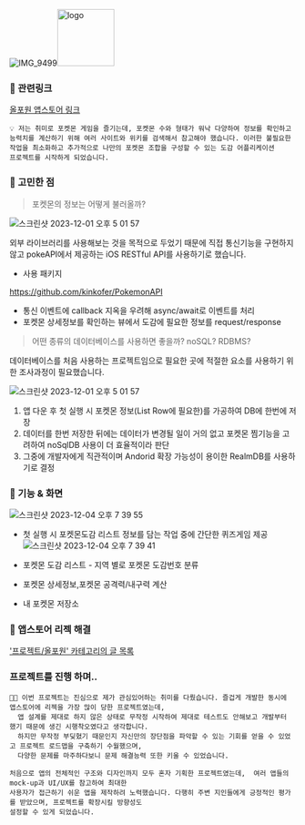 ![IMG_9499](https://github.com/QuaRang1225/PokeDex_Project/assets/31721255/6a5e4174-bfc8-4685-9a59-eb3748d1c5ae)<img width="100" alt="logo" src="https://github.com/QuaRang1225/PokeDex_Project/assets/31721255/f207d779-58ca-4104-b50e-480ca7e70a72">

### 🔗 관련링크


[‎올포원 앱스토어 링크](https://apps.apple.com/kr/app/%EC%98%AC%ED%8F%AC%EC%9B%90/id6450005052)

```
💡 저는 취미로 포켓몬 게임을 즐기는데, 포켓몬 수와 형태가 워낙 다양하여 정보를 확인하고
능력치를 계산하기 위해 여러 사이트와 위키를 검색해서 참고해야 했습니다. 이러한 불필요한
작업을 최소화하고 추가적으로 나만의 포켓몬 조합을 구성할 수 있는 도감 어플리케이션
프로젝트를 시작하게 되었습니다.
```

### 🤔 고민한 점

> 포켓몬의 정보는 어떻게 불러올까?

![스크린샷 2023-12-01 오후 5 01 57](https://github.com/QuaRang1225/PokeDex_Project/assets/31721255/74d0ddb9-86d4-4746-ac65-c119ea2f2831)


외부 라이브러리를 사용해보는 것을 목적으로 두었기 때문에 직접 통신기능을 구현하지 않고 pokeAPI에서 제공하는 iOS RESTful API를 사용하기로 했습니다. 

- 사용 패키지

https://github.com/kinkofer/PokemonAPI

- 통신 이벤트에 callback 지옥을 우려해 async/await로 이벤트를 처리
- 포켓몬 상세정보를 확인하는 뷰에서 도감에 필요한 정보를 request/response

> 어떤 종류의 데이터베이스를 사용하면 좋을까? noSQL? RDBMS?


데이터베이스를 처음 사용하는 프로젝트임으로 필요한 곳에 적절한 요소를 사용하기 위한 조사과정이 필요했습니다. 

![스크린샷 2023-12-01 오후 5 01 57](https://github.com/QuaRang1225/PokeDex_Project/assets/31721255/99136367-9631-42be-9e45-a69ee9387d6c)


1. 앱 다운 후 첫 실행 시 포켓몬 정보(List Row에 필요한)를 가공하여 DB에 한번에 저장 
2. 데이터를 한번 저장한 뒤에는 데이터가 변경될 일이 거의 없고 포켓몬 찜기능을 고려하여 noSqlDB 사용이 더 효율적이라 판단
3. 그중에 개발자에게 직관적이며 Andorid 확장 가능성이 용이한 RealmDB를 사용하기로 결정

### 📱 기능 & 화면
![스크린샷 2023-12-04 오후 7 39 55](https://github.com/QuaRang1225/PokeDex_Project/assets/31721255/68ddb760-c41b-4007-853c-0ace68c642be)


- 첫 실행 시 포켓몬도감 리스트 정보를 담는 작업 중에 간단한 퀴즈게임 제공
![스크린샷 2023-12-04 오후 7 39 41](https://github.com/QuaRang1225/PokeDex_Project/assets/31721255/b6b8ab41-3aa1-4170-b3d8-b7c41d640be8)


- 포켓몬 도감 리스트 - 지역 별로 포켓몬 도감번호 분류
- 포켓몬 상세정보,포켓몬 공격력/내구력 계산
- 내 포켓몬 저장소

### 🔧 앱스토어 리젝 해결

['프로젝트/올포원' 카테고리의 글 목록](https://quarang.tistory.com/category/%ED%94%84%EB%A1%9C%EC%A0%9D%ED%8A%B8/%EC%98%AC%ED%8F%AC%EC%9B%90)

### 프로젝트를 진행 하며..

```
👶🏻 이번 프로젝트는 진심으로 제가 관심있어하는 취미를 다뤘습니다. 즐겁게 개발한 동시에 앱스토어에 리젝을 가장 많이 당한 프로젝트였는데,
  앱 설계를 제대로 하지 않은 상태로 무작정 시작하여 제대로 테스트도 안해보고 개발부터 했기 때문에 생긴 시행착오였다고 생각합니다. 
  하지만 무작정 부딪혔기 때문인지 자신만의 장단점을 파악할 수 있는 기회를 얻을 수 있었고 프로젝트 로드맵을 구축하기 수월했으며,
  다양한 문제를 마주하다보니 문제 해결능력 또한 키울 수 있었습니다.

처음으로 앱의 전체적인 구조와 디자인까지 모두 혼자 기획한 프로젝트였는데,  여러 앱들의 mock-up과 UI/UX를 참고하여 최대한 
사용자가 접근하기 쉬운 앱을 제작하려 노력했습니다. 다행히 주변 지인들에게 긍정적인 평가를 받았으며, 프로젝트를 확장시킬 방향성도 
설정할 수 있게 되었습니다.

```
